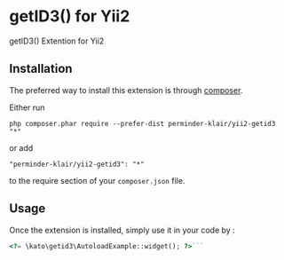getID3() for Yii2
=================
getID3() Extention for Yii2

Installation
------------

The preferred way to install this extension is through [composer](http://getcomposer.org/download/).

Either run

```
php composer.phar require --prefer-dist perminder-klair/yii2-getid3 "*"
```

or add

```
"perminder-klair/yii2-getid3": "*"
```

to the require section of your `composer.json` file.


Usage
-----

Once the extension is installed, simply use it in your code by  :

```php
<?= \kato\getid3\AutoloadExample::widget(); ?>```